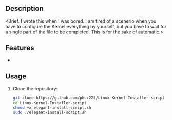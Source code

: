 # <Linux Kernel Installer>

## Description
<Brief. I wrote this when I was bored. I am tired of a scenerio when you have to configure the Kernel everything by yourself, but you have to wait for a single part of the file to be completed. This is for the sake of automatic.>

## Features
- <List do everything except the config of course.>

## Usage
1. Clone the repository:
   ```bash
   git clone https://github.com/phuc223/Linux-Kernel-Installer-script
   cd Linux-Kernel-Installer-script
   chmod +x elegant-install-script.sh
   sudo ./elegant-install-script.sh
